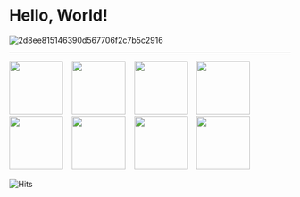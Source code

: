  # Hello, World!
![2d8ee815146390d567706f2c7b5c2916](https://user-images.githubusercontent.com/28856527/88185819-5b18a780-cc6f-11ea-9e78-a4a9af278960.gif)

---
<img src="https://user-images.githubusercontent.com/28856527/88187293-4ccb8b00-cc71-11ea-865e-d37dde1aa335.png" width=96> &nbsp;&nbsp; <img src="https://user-images.githubusercontent.com/28856527/88187263-476e4080-cc71-11ea-8662-e3b99dec4ca3.png" width=96> &nbsp;&nbsp; <img src="https://user-images.githubusercontent.com/28856527/88187288-4c32f480-cc71-11ea-8124-83d0ba7e74c8.png" width=96> &nbsp;&nbsp; <img src="https://user-images.githubusercontent.com/28856527/88187252-43dab980-cc71-11ea-825f-a8215c840012.png" width=96> &nbsp;&nbsp; <img src="https://user-images.githubusercontent.com/28856527/88187261-46d5aa00-cc71-11ea-96f2-f8c241366b18.png" width=96> &nbsp;&nbsp; <img src="https://user-images.githubusercontent.com/28856527/88187259-463d1380-cc71-11ea-8acb-3bdf2ad2db01.png" width=96> &nbsp;&nbsp; <img src="https://user-images.githubusercontent.com/28856527/88187282-4a693100-cc71-11ea-8f7d-c458fcbf98b3.png" width=96> &nbsp;&nbsp; <img src="https://user-images.githubusercontent.com/28856527/88187276-49380400-cc71-11ea-8c77-d60304978bba.png" width=96>

![Hits](https://hits.seeyoufarm.com/api/count/incr/badge.svg?url=https%3A%2F%2Fgithub.com%2Fcr3ux53c)
